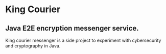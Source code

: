 # King Courier
## Java E2E encryption messenger service.      
King courier messenger is a side project to experiment with cybersecurity and cryptography in Java.  


